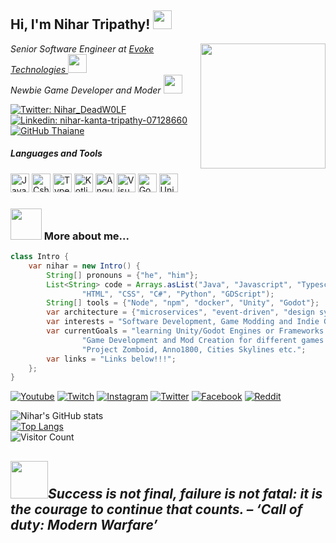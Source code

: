 <h2> Hi, I'm Nihar Tripathy! <img src="https://media0.giphy.com/media/eYHYak52vX8fnYu26C/giphy.gif?cid=790b761110335fa4ba65e6e43aec6069b9fbb0ac8108183b&rid=giphy.gif&ct=s" width="30"></h2>
<img align='right' src="https://i.imgur.com/PMcWAnC.png" width="200"/>
<p><em>Senior Software Engineer at <a href="https://www.evoketechnologies.com/">Evoke Technologies </a>
<img src="https://i.imgur.com/utLVnrw.png" width="30"/>
<br>
Newbie Game Developer and Moder <img src="https://cdn-icons-png.flaticon.com/512/808/808439.png" width="30"> 
</em></p>

[![Twitter: Nihar_DeadW0LF](https://img.shields.io/twitter/follow/Nihar_DeadW0LF?style=social)](https://twitter.com/Nihar_DeadW0LF)
[![Linkedin: nihar-kanta-tripathy-07128660](https://img.shields.io/badge/-Nihar-blue?style=flat-square&logo=Linkedin&logoColor=white&link=https://www.linkedin.com/in/nihar-kanta-tripathy-07128660/)](https://www.linkedin.com/in/nihar-kanta-tripathy-07128660/)
[![GitHub Thaiane](https://img.shields.io/github/followers/Niharkanta1?label=follow&style=social)](https://github.com/Niharkanta1)

<h5>Languages and Tools</h5>
<span><a href="https://www.java.com/"><img title="Java" src="https://cdn.jsdelivr.net/gh/devicons/devicon/icons/java/java-original.svg" width="30" height="30"/></a></span>
<span><a href="https://docs.microsoft.com/en-us/dotnet/csharp/"><img title="Csharp" src="https://cdn.jsdelivr.net/gh/devicons/devicon/icons/csharp/csharp-original.svg" width="30" height="30"/></a></span>
<span><a href="https://www.typescriptlang.org/"><img title="TypeScript" src="https://cdn.jsdelivr.net/gh/devicons/devicon/icons/typescript/typescript-original.svg" width="30" height="30"/></a></span>
<span><a href="https://kotlinlang.org/"><img title="Kotlin" src="https://cdn.jsdelivr.net/gh/devicons/devicon/icons/kotlin/kotlin-original.svg" width="30" height="30"/></a></span>
<span><a href="https://angularjs.org/"><img title="AngularJS" src="https://cdn.jsdelivr.net/gh/devicons/devicon/icons/angularjs/angularjs-original.svg" width="30" height="30"/></a></span>
<span><a href="https://visualstudio.microsoft.com/"><img title="Visual Studio" src="https://cdn.jsdelivr.net/gh/devicons/devicon/icons/visualstudio/visualstudio-plain.svg" width="30" height="30"/></a></span>
<span><a href="https://godotengine.org/"><img title="Godot" src="https://cdn.jsdelivr.net/gh/devicons/devicon/icons/godot/godot-original.svg" width="30" height="30"/></a></span>
<span><a href="https://unity.com/"><img title="Unity" src="https://cdn-icons-png.flaticon.com/512/5969/5969347.png" width="30" height="30"/></a></span>


### <img src="https://cdn-icons-png.flaticon.com/512/943/943579.png" width="50"> More about me...  

```java
class Intro {
    var nihar = new Intro() {
        String[] pronouns = {"he", "him"};
        List<String> code = Arrays.asList("Java", "Javascript", "Typescript",
                "HTML", "CSS", "C#", "Python", "GDScript");
        String[] tools = {"Node", "npm", "docker", "Unity", "Godot"};
        var architecture = {"microservices", "event-driven", "design system pattern"};
        var interests = "Software Development, Game Modding and Indie Game Development";
        var currentGoals = "learning Unity/Godot Engines or Frameworks for " +
                "Game Development and Mod Creation for different games like SP-Tarkov, " +
                "Project Zomboid, Anno1800, Cities Skylines etc.";
        var links = "Links below!!!";
    };
}
```
[![Youtube](https://img.shields.io/badge/YouTube-FF0000?style=for-the-badge&logo=youtube&logoColor=white)](https://www.youtube.com/channel/UCMNGQfwiucoIBmDmMGtnEdA)
[![Twitch](	https://img.shields.io/badge/Twitch-9146FF?style=for-the-badge&logo=twitch&logoColor=white)](https://www.twitch.tv/deacondeadwolf)
[![Instagram](https://img.shields.io/badge/Instagram-E4405F?style=for-the-badge&logo=instagram&logoColor=white)](https://www.instagram.com/nihar_deadw0lf/)
[![Twitter](https://img.shields.io/badge/Twitter-1DA1F2?style=for-the-badge&logo=twitter&logoColor=white)](https://twitter.com/Nihar_DeadW0LF)
[![Facebook](https://img.shields.io/badge/Facebook-1877F2?style=for-the-badge&logo=facebook&logoColor=white)](https://www.facebook.com/Niharkanta1)
[![Reddit](https://img.shields.io/badge/Reddit-FF4500?style=for-the-badge&logo=reddit&logoColor=white)](https://www.reddit.com/user/niharkanta1)



![Nihar's GitHub stats](https://github-readme-stats.vercel.app/api?username=niharkanta1&hide=contribs,prs&show_icons=true&theme=onedark)
<br>
[![Top Langs](https://github-readme-stats.vercel.app/api/top-langs/?username=niharkanta1&langs_count=8&layout=compact)](https://github.com/anuraghazra/github-readme-stats)
<br>
![Visitor Count](https://profile-counter.glitch.me/Niharkanta1/count.svg)

<img src="https://i.imgur.com/68rAABz.png" width="60"><em><b>Success is not final, failure is not fatal: it is the courage to continue that counts.</b> – ‘Call of duty: Modern Warfare’</em>
---
